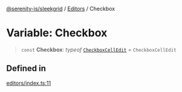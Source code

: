 [@serenity-is/sleekgrid](../../../README.md) / [Editors](../README.md) / Checkbox

# Variable: Checkbox

> `const` **Checkbox**: *typeof* [`CheckboxCellEdit`](../../../classes/CheckboxCellEdit.md) = `CheckboxCellEdit`

## Defined in

[editors/index.ts:11](https://github.com/serenity-is/sleekgrid/blob/master/src/editors/index.ts#L11)
